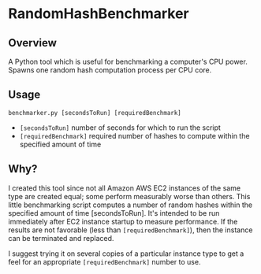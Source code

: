 RandomHashBenchmarker
=====================

Overview
--------

A Python tool which is useful for benchmarking a computer's CPU power. Spawns one random hash computation process per CPU core.

Usage
-----

`benchmarker.py [secondsToRun] [requiredBenchmark]`

* `[secondsToRun]` number of seconds for which to run the script
* `[requiredBenchmark]` required number of hashes to compute within the specified amount of time

Why?
----

I created this tool since not all Amazon AWS EC2 instances of the same type are created equal; some perform measurably worse than others. This little benchmarking script computes a number of random hashes within the specified amount of time [secondsToRun]. It's intended to be run immediately after EC2 instance startup to measure performance. If the results are not favorable (less than `[requiredBenchmark]`), then the instance can be terminated and replaced.

I suggest trying it on several copies of a particular instance type to get a feel for an appropriate `[requiredBenchmark]` number to use.
